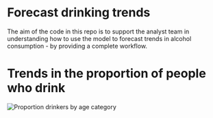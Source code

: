 # Forecast drinking trends

The aim of the code in this repo is to support the analyst team in understanding how to use the model to forecast trends in alcohol consumption - by providing a complete workflow.    

# Trends in the proportion of people who drink

![Proportion drinkers by age category](https://github.com/STAPM/alcohol_forecast/tree/master/output/prop_drinkers.tiff)